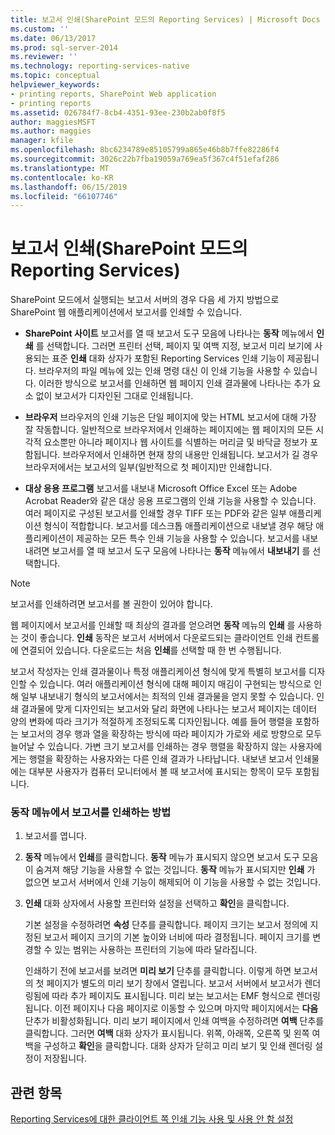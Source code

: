 ```yaml
---
title: 보고서 인쇄(SharePoint 모드의 Reporting Services) | Microsoft Docs
ms.custom: ''
ms.date: 06/13/2017
ms.prod: sql-server-2014
ms.reviewer: ''
ms.technology: reporting-services-native
ms.topic: conceptual
helpviewer_keywords:
- printing reports, SharePoint Web application
- printing reports
ms.assetid: 026784f7-8cb4-4351-93ee-230b2ab0f8f5
author: maggiesMSFT
ms.author: maggies
manager: kfile
ms.openlocfilehash: 8bc6234789e85105799a865e46b8b7ffe82286f4
ms.sourcegitcommit: 3026c22b7fba19059a769ea5f367c4f51efaf286
ms.translationtype: MT
ms.contentlocale: ko-KR
ms.lasthandoff: 06/15/2019
ms.locfileid: "66107746"
---
```

# <a name="print-a-report-reporting-services-in-sharepoint-mode"></a>보고서 인쇄(SharePoint 모드의 Reporting Services)
  SharePoint 모드에서 실행되는 보고서 서버의 경우 다음 세 가지 방법으로 SharePoint 웹 애플리케이션에서 보고서를 인쇄할 수 있습니다.  
  
-   **SharePoint 사이트** 보고서를 열 때 보고서 도구 모음에 나타나는 **동작** 메뉴에서 **인쇄** 를 선택합니다. 그러면 프린터 선택, 페이지 및 여백 지정, 보고서 미리 보기에 사용되는 표준 **인쇄** 대화 상자가 포함된 Reporting Services 인쇄 기능이 제공됩니다. 브라우저의 파일 메뉴에 있는 인쇄 명령 대신 이 인쇄 기능을 사용할 수 있습니다. 이러한 방식으로 보고서를 인쇄하면 웹 페이지 인쇄 결과물에 나타나는 추가 요소 없이 보고서가 디자인된 그대로 인쇄됩니다.  
  
-   **브라우저** 브라우저의 인쇄 기능은 단일 페이지에 맞는 HTML 보고서에 대해 가장 잘 작동합니다. 일반적으로 브라우저에서 인쇄하는 페이지에는 웹 페이지의 모든 시각적 요소뿐만 아니라 페이지나 웹 사이트를 식별하는 머리글 및 바닥글 정보가 포함됩니다. 브라우저에서 인쇄하면 현재 창의 내용만 인쇄됩니다. 보고서가 길 경우 브라우저에서는 보고서의 일부(일반적으로 첫 페이지)만 인쇄합니다.  
  
-   **대상 응용 프로그램** 보고서를 내보내 Microsoft Office Excel 또는 Adobe Acrobat Reader와 같은 대상 응용 프로그램의 인쇄 기능을 사용할 수 있습니다. 여러 페이지로 구성된 보고서를 인쇄할 경우 TIFF 또는 PDF와 같은 일부 애플리케이션 형식이 적합합니다. 보고서를 데스크톱 애플리케이션으로 내보낼 경우 해당 애플리케이션이 제공하는 모든 특수 인쇄 기능을 사용할 수 있습니다. 보고서를 내보내려면 보고서를 열 때 보고서 도구 모음에 나타나는 **동작** 메뉴에서 **내보내기** 를 선택합니다.  
  
> [!NOTE]  
>  보고서를 인쇄하려면 보고서를 볼 권한이 있어야 합니다.  
  
 웹 페이지에서 보고서를 인쇄할 때 최상의 결과를 얻으려면 **동작** 메뉴의 **인쇄** 를 사용하는 것이 좋습니다. **인쇄** 동작은 보고서 서버에서 다운로드되는 클라이언트 인쇄 컨트롤에 연결되어 있습니다. 다운로드는 처음 **인쇄**를 선택할 때 한 번 수행됩니다.  
  
 보고서 작성자는 인쇄 결과물이나 특정 애플리케이션 형식에 맞게 특별히 보고서를 디자인할 수 있습니다. 여러 애플리케이션 형식에 대해 페이지 매김이 구현되는 방식으로 인해 일부 내보내기 형식의 보고서에서는 최적의 인쇄 결과물을 얻지 못할 수 있습니다. 인쇄 결과물에 맞게 디자인되는 보고서와 달리 화면에 나타나는 보고서 페이지는 데이터 양의 변화에 따라 크기가 적절하게 조정되도록 디자인됩니다. 예를 들어 행렬을 포함하는 보고서의 경우 행과 열을 확장하는 방식에 따라 페이지가 가로와 세로 방향으로 모두 늘어날 수 있습니다. 가변 크기 보고서를 인쇄하는 경우 행렬을 확장하지 않는 사용자에게는 행렬을 확장하는 사용자와는 다른 인쇄 결과가 나타납니다. 내보낸 보고서 인쇄물에는 대부분 사용자가 컴퓨터 모니터에서 볼 때 보고서에 표시되는 항목이 모두 포함됩니다.  
  
### <a name="how-to-print-reports-from-the-actions-menu"></a>동작 메뉴에서 보고서를 인쇄하는 방법  
  
1.  보고서를 엽니다.  
  
2.  **동작** 메뉴에서 **인쇄**를 클릭합니다. **동작** 메뉴가 표시되지 않으면 보고서 도구 모음이 숨겨져 해당 기능을 사용할 수 없는 것입니다. **동작** 메뉴가 표시되지만 **인쇄** 가 없으면 보고서 서버에서 인쇄 기능이 해제되어 이 기능을 사용할 수 없는 것입니다.  
  
3.  **인쇄** 대화 상자에서 사용할 프린터와 설정을 선택하고 **확인**을 클릭합니다.  
  
     기본 설정을 수정하려면 **속성** 단추를 클릭합니다. 페이지 크기는 보고서 정의에 지정된 보고서 페이지 크기의 기본 높이와 너비에 따라 결정됩니다. 페이지 크기를 변경할 수 있는 범위는 사용하는 프린터의 기능에 따라 달라집니다.  
  
     인쇄하기 전에 보고서를 보려면 **미리 보기** 단추를 클릭합니다. 이렇게 하면 보고서의 첫 페이지가 별도의 미리 보기 창에서 열립니다. 보고서 서버에서 보고서가 렌더링됨에 따라 추가 페이지도 표시됩니다. 미리 보는 보고서는 EMF 형식으로 렌더링됩니다. 이전 페이지나 다음 페이지로 이동할 수 있으며 마지막 페이지에서는 **다음** 단추가 비활성화됩니다. 미리 보기 페이지에서 인쇄 여백을 수정하려면 **여백** 단추를 클릭합니다. 그러면 **여백** 대화 상자가 표시됩니다. 위쪽, 아래쪽, 오른쪽 및 왼쪽 여백을 구성하고 **확인**을 클릭합니다. 대화 상자가 닫히고 미리 보기 및 인쇄 렌더링 설정이 저장됩니다.  
  
## <a name="see-also"></a>관련 항목  
 [Reporting Services에 대한 클라이언트 쪽 인쇄 기능 사용 및 사용 안 함 설정](../report-server/enable-and-disable-client-side-printing-for-reporting-services.md)  
  
  
